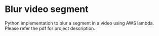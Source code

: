 # Blur video segment
Python implementation to blur a segment in a video using AWS lambda.
<br>
Please refer the pdf for project description.
